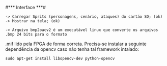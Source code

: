 ﻿#*** Interface ***#

	-> Carregar Sprits (personagens, cenário, ataques) do cartão SD; (ok)
	-> Mostrar na tela; (ok)

	-> Arquivo bmp2oacv2 é um executável linux que converte os arquivos .bmp 24 bits para o formato
.mif lido pela FPGA de forma correta. Precisa-se instalar a seguinte dependência da opencv caso não tenha tal framework intalado:

	sudo apt-get install libopencv-dev python-opencv



